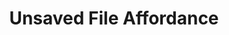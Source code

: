 ---
  id: "13074"
  fieldLayoutId: "89"
  uid: "81291ee4-9047-4d42-92a7-36a4fb625438"
  enabled: "1"
  archived: "0"
  dateCreated: "2018-08-15 05:01:52"
  dateUpdated: "2019-01-28 02:47:28"
  siteSettingsId: "13074"
  slug: "unsaved-file-affordance"
  siteId: "1"
  uri: "patterns/web/entry/unsaved-file-affordance"
  enabledForSite: "1"
  sectionId: "2"
  typeId: "2"
  authorId: "1"
  postDate: "2018-08-15 05:01:00"
  expiryDate: null
  contentId: "13069"
  title: "Unsaved File Affordance"
  field_allColorsComputed: null
  field_allColorsComputedIllustration: null
  field_allColorsComputedThumbnail: null
  field_appDescription: null
  field_appDescriptionSentiment: null
  field_audio: "0"
  field_authorFaq: null
  field_bgThumbPosition: "left center"
  field_body: null
  field_captureSize: null
  field_categoriesRaw: "visibility,keeping context,"
  field_categoryInPlainText: null
  field_coldThumbTransform: null
  field_colorPalette: null
  field_contributorName: null
  field_contributorUrl: null
  field_coverColor: null
  field_dominantColor: null
  field_externalContributor: "0"
  field_fetchWebsiteData: null
  field_fullName: null
  field_gfycatSource: "NaturalUnkemptCoqui"
  field_gif: "1"
  field_gumletUrl: null
  field_gumletUrlNoPreParse: null
  field_howHelps: "<p><strong>Visibility and Keeping Context</strong></p><p>When a user is performing a critical and involved task like writing code, is extremely important for the systems that are enabling this activity to show their state clearly. </p><p>VS Code builds a robust mental model with easy to learn affordances like the unsaved file dot.</p><p>Also, by providing this layer of system visibility, VS Code can prevent its users from losing the context of the activities they are performing. </p><p>A small affordance like the 'unsaved dot' not only help VS Code users to understand the state of their files quickly but also becomes an integral part of the mental model they use when performing any activity in the code editor.</p>"
  field_howWorks: "<p>Unlike standard text processors, code editors rarely save files automatically for the user. <br />There are many reasons for this, but in general, it has to do with a mix of critical intricacies that happen when code is being written inside a code editor.</p><p>For example, many editors will reformat files on save. Many environments will actively re-build the developed system every time a file that has changed is saved. Some Git configurations are set to create commits automatically in every save, and some environments will even perform quality tests and checks in every save.<br /><br />Regardless of the reason, saving in a code editor is a critical action that can change the behavior and outcomes of the produced program. Because of this, the decision of saving a file is almost every time an input of the end user.<br /><br />Code editors provide affordances to tell the user that there are unsaved files that may be affecting the current outcomes. In the case of Microsoft VS Code, the affordance used is a small dot that shows up next to the file name in the tab and the file explorer. The dot remains in that position until the user saves the file either through the keyboard shortcut or the file menu.<br /><br />Besides this affordance, VS Code also shows a notification bubble over the Explorer icon on the left. The number inside the notification bubble is correspondent to the number of unsaved files.<br /><br />VS Code also shows the dot affordance in other instances where the file name appears, for example in contextual menus like Quick Open and Integrated Terminal.</p>"
  field_iconColors: null
  field_iconComputedColors: null
  field_illustrationSource: null
  field_imagePathRaw: ""
  field_imageTextOcr: null
  field_depthArticleBody: null
  field_lpSentimentScore: null
  field_lpUrl: null
  field_mediaEmbed: null
  field_mobileId: null
  field_mobileShotSrc: null
  field_newsObject: null
  field_pageFetchJsonString: null
  field_patternSrc: "Microsoft VS Code"
  field_platformRaw: "Web"
  field_qualityDescription: null
  field_rawResponse: null
  field_readingDuration: null
  field_readingDurationSeconds: null
  field_readingEaseLevel: null
  field_readingEaseScore: null
  field_references: null
  field_screenshotColors: null
  field_screenshotComputedColors: null
  field_sourceFromArchive: null
  field_strategyDescription: null
  field_thumbColors: null
  field_thumbVideoUrl: null
  field_webDescription: null
  field_webTitle: null
  field_what: "<p>This is a solution found in Microsoft's VS Code (as well as many other code editors). When a user makes a change in a file, VS Code will alert the user about the unsaved file by placing a dot next to the file name in the tab, as well as in the explorer. Additionally VS Code will also light up a notification bubble over the Explorer icon in the left of the editor.</p>"
  root: null
  lft: null
  rgt: null
  level: null
  structureId: null
  layout: layouts/post.njk
---